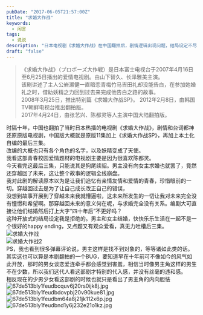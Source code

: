 ```yaml
---
pubDate: "2017-06-05T21:57:00Z"
title: "求婚大作战"
keywords:
  - 闲言
tags:
  - 说说
description: "日本电视剧《求婚大作战》在中国翻拍后，剧情逻辑出现问题，结局设定不尽人意。男主角没有向女主角求婚，反而穿越回未来，这让故事的逻辑崩溃。观众对于开放式的结局设定表示拒绝。然而，这部剧在十年前的时代背景下，男主角的内向胆怯是符合当时风气的，所以观众并没有违和感。现在的观众则更多地关注男主角的内向性格。"
draft: "false"
---
```


<blockquote>《求婚大作战》（プロポーズ大作戦）是日本富士电视台于2007年4月16日至6月25日播出的爱情电视剧。由山下智久、长泽雅美主演。<br />该剧讲述了主人公岩瀬健一直暗恋青梅竹马吉田礼却没能告白，在参加她婚礼之时，借助妖精之力回到过去来完成他告白之路的故事。<br />2008年3月25日，推出特别篇《求婚大作战SP》。 2012年2月8日，由韩国TV朝鲜电视台推出翻拍版。<br />2017年4月24日，由张艺兴、陈都灵等人主演中国大陆翻拍版。</blockquote><p>时隔十年，中国也翻拍了当时日本热播的电视剧《求婚大作战》，剧情和台词都神还原原版电视剧，中国版大概就是原版11集加上《求婚大作战SP》，再加上本土化自编的最后三集。<br />改编的大概也只有各个角色的名字，以及妖精变成了天使。<br />我看这部青春校园爱情题材的电视剧主要是因为很喜欢陈都灵。<br />今天看完这最后三集，只能说其是狗尾续貂。男主没有向女主求婚也就罢了，竟然还穿越回了未来，这让整个故事的逻辑全线崩盘。<br />我对此剧的解读原本以为是让我们追忆有亲情友情和爱情的青春，珍惜眼前的一切。穿越回过去是为了让自己成长改正自己的错误，<br />没想到故事开展到了穿越未来我就懵逼啦，这未来所发生的一切让我对未来完全没有憧憬和希望啊。那穿越回未来的意义何在呢，与求婚完全没有关系。编剧大可直接让他们结婚然后打上大字“四十年后”不更好吗？<br />这种开放式的结局设定我是拒绝的。男主和女主结婚，快快乐乐生活在一起不是一个很好的happy ending，又点题又有观众爱看，真无力吐槽后三集。<br /><img src="https://cdn.imsun.org/2017/06/05/49406005.jpg" alt="求婚大作战" title="求婚大作战"><br /><img src="https://cdn.imsun.org/2017/06/05/2391225472.jpg" alt="求婚大作战2" title="求婚大作战2"><br />PS，我也看到很多弹幕评论说，男主这样是找不到对象的，等等诸如此类的话。<br />其实这也可以算是本剧翻拍的一个BUG，要知道早在十年前可不像如今的风气如此开放，那时的男女谈恋爱连牵手都会感觉到害羞，相信当时像男主角这样的男生不在少数，所以我们这代人看这部剧才特别的代入感，并没有丝毫的违和感。<br />相反现在的少男少女看这部剧的时候也就只是看出了男主角的内向胆怯<br /><img src="https://cdn.imsun.org/2017/06/05/1478383849.jpg" alt="67de513bly1feudbcquv6j20rs0ijk8j.jpg" title="67de513bly1feudbcquv6j20rs0ijk8j.jpg"><br /><img src="https://cdn.imsun.org/2017/06/05/2427022229.jpg" alt="67de513bly1feudbdovpbj20v90kue81.jpg" title="67de513bly1feudbdovpbj20v90kue81.jpg"><br /><img src="https://cdn.imsun.org/2017/06/05/1255852638.jpg" alt="67de513bly1feudbm64a8j21jk112x6p.jpg" title="67de513bly1feudbm64a8j21jk112x6p.jpg"><br /><img src="https://cdn.imsun.org/2017/06/05/4189057228.jpg" alt="67de513bly1feudbnd1y6j232e21o1kz.jpg" title="67de513bly1feudbnd1y6j232e21o1kz.jpg"></p>
